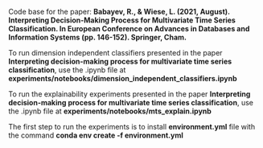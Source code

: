 Code base for the paper: **Babayev, R., & Wiese, L. (2021, August). Interpreting Decision-Making Process for Multivariate Time Series Classification. In European Conference on Advances in Databases and Information Systems (pp. 146-152). Springer, Cham.**

To run dimension independent classifiers presented in the paper **Interpreting decision-making process for multivariate time series classification**, use the .ipynb file at **experiments/notebooks/dimension_independent_classifiers.ipynb**

To run the explainability experiments presented in the paper **Interpreting decision-making process for multivariate time series classification**, use the .ipynb file at **experiments/notebooks/mts_explain.ipynb**

The first step to run the experiments is to install **environment.yml** file with the command **conda env create -f environment.yml**

